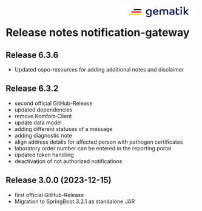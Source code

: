 <img align="right" width="200" height="37" src="media/Gematik_Logo_Flag.png"/> <br/>

# Release notes notification-gateway

## Release 6.3.6
- Updated ospo-resources for adding additional notes and disclaimer

## Release 6.3.2
- second official GitHub-Release
- updated dependencies
- remove Komfort-Client
- update data model
- adding  different statuses of a message
- adding diagnostic note
- align address details for affected person with pathogen certificates
- laboratory order number can be entered in the reporting portal
- updated token handling
- deactivation of not authorized notifications


## Release 3.0.0 (2023-12-15)
- first official GitHub-Release
- Migration to SpringBoot 3.2.1 as standalone JAR